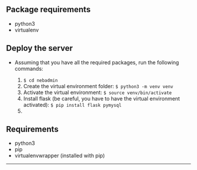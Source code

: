 ## Package requirements

* python3
* virtualenv

## Deploy the server

* Assuming that you have all the required packages, run the following commands:

  1. ``` $ cd nebadmin ```
  2. Create the virtual environment folder:
     ``` $ python3 -m venv venv ```
  3. Activate the virtual environment:
     ``` $ source venv/bin/activate ```
  4. Install flask (be careful, you have to have the virtual environment activated):
     ``` $ pip install flask pymysql ```
  5. 


## Requirements

* python3
* pip
* virtualenvwrapper (installed with pip)

-------------------------------------------------
